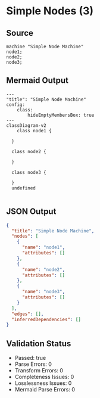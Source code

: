 # Simple Nodes (3)

## Source
```machine
machine "Simple Node Machine"
node1;
node2;
node3;
```

## Mermaid Output
```mermaid
---
"title": "Simple Node Machine"
config:
    class:
        hideEmptyMembersBox: true
---
classDiagram-v2
    class node1 {
    
  }

  class node2 {
    
  }

  class node3 {
    
  }
  undefined
  

```

## JSON Output
```json
{
  "title": "Simple Node Machine",
  "nodes": [
    {
      "name": "node1",
      "attributes": []
    },
    {
      "name": "node2",
      "attributes": []
    },
    {
      "name": "node3",
      "attributes": []
    }
  ],
  "edges": [],
  "inferredDependencies": []
}
```

## Validation Status
- Passed: true
- Parse Errors: 0
- Transform Errors: 0
- Completeness Issues: 0
- Losslessness Issues: 0
- Mermaid Parse Errors: 0
